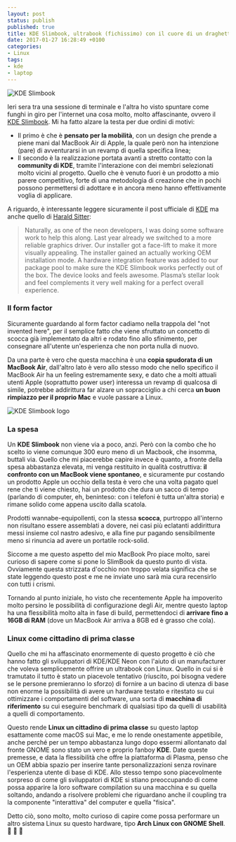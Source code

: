 ```yaml
---
layout: post
status: publish
published: true
title: KDE Slimbook, ultrabook (fichissimo) con il cuore di un draghetto
date: 2017-01-27 16:28:49 +0100
categories:
- Linux
tags:
- kde
- laptop
---
```


![KDE Slimbook](http://kde.slimbook.es/images/galeria/resizedimages/5_work.jpg)

Ieri sera tra una sessione di terminale e l'altra ho visto spuntare come funghi in giro per l'internet una cosa molto, molto affascinante, ovvero il [KDE Slimbook](http://kde.slimbook.es/). Mi ha fatto alzare la testa per due ordini di motivi:

- Il primo è che è **pensato per la mobilità**, con un design che prende a piene mani dal MacBook Air di Apple, la quale però non ha intenzione (pare) di avventurarsi in un revamp di quella specifica linea;
- Il secondo è la realizzazione portata avanti a stretto contatto con la **community di KDE**, tramite l'interazione con dei membri selezionati molto vicini al progetto. Quello che è venuto fuori è un prodotto a mio parere competitivo, forte di una metodologia di creazione che in pochi possono permettersi di adottare e in ancora meno hanno effettivamente voglia di applicare.

A riguardo, è interessante leggere sicuramente il post ufficiale di [KDE](https://dot.kde.org/2017/01/26/kde-and-slimbook-release-laptop-kde-fans) ma anche quello di [Harald Sitter](https://apachelog.wordpress.com/2017/01/26/kde-slimbook/):

> Naturally, as one of the neon developers, I was doing some software work to help this along. Last year already we switched to a more reliable graphics driver. Our installer got a face-lift to make it more visually appealing. The installer gained an actually working OEM installation mode. A hardware integration feature was added to our package pool to make sure the KDE Slimbook works perfectly out of the box. The device looks and feels awesome. Plasma’s stellar look and feel complements it very well making for a perfect overall experience.

### Il form factor
Sicuramente guardando al form factor cadiamo nella trappola del "not invented here", per il semplice fatto che viene sfruttato un concetto di scocca già implementato da altri e rodato fino allo sfinimento, per consegnare all'utente un'esperienza che non porta nulla di nuovo.

Da una parte è vero che questa macchina è una **copia spudorata di un MacBook Air**, dall'altro lato è vero allo stesso modo che nello specifico il MacBook Air ha un feeling estremamente sexy, e dato che a molti attuali utenti Apple (soprattutto power user) interessa un revamp di qualcosa di simile, potrebbe addirittura far alzare un sopracciglio a chi cerca **un buon rimpiazzo per il proprio Mac** e vuole passare a Linux.

![KDE Slimbook logo](http://kde.slimbook.es/images/galeria/resizedimages/1_cover.jpg)

### La spesa
Un **KDE Slimbook** non viene via a poco, anzi. Però con la combo che ho scelto io viene comunque 300 euro meno di un Macbook, che insomma, buttali via. Quello che mi piacerebbe capire invece è quanto, a fronte della spesa abbastanza elevata, mi venga restituito in qualità costruttiva: **il confronto con un MacBook viene spontaneo**, e sicuramente pur costando un prodotto Apple un occhio della testa è vero che una volta pagato quel rene che ti viene chiesto, hai un prodotto che dura un sacco di tempo (parlando di computer, eh, beninteso: con i telefoni è tutta un'altra storia) e rimane solido come appena uscito dalla scatola.

Prodotti wannabe-equipollenti, con la stessa **scocca**, purtroppo all'interno non risultano essere assemblati a dovere, nei casi più eclatanti addirittura messi insieme col nastro adesivo, e alla fine pur pagando sensibilmente meno si rinuncia ad avere un portatile rock-solid.

Siccome a me questo aspetto del mio MacBook Pro piace molto, sarei curioso di sapere come si pone lo SlimBook da questo punto di vista. Ovviamente questa strizzata d'occhio non troppo velata significa che se state leggendo questo post e me ne inviate uno sarà mia cura recensirlo con tutti i crismi.

Tornando al punto iniziale, ho visto che recentemente Apple ha impoverito molto persino le possibilità di configurazione degli Air, mentre questo laptop ha una flessibilità molto alta in fase di build, permettendoci di **arrivare fino a 16GB di RAM** (dove un MacBook Air arriva a 8GB ed è grasso che cola).

### Linux come cittadino di prima classe
Quello che mi ha affascinato enormemente di questo progetto è ciò che hanno fatto gli sviluppatori di KDE/KDE Neon con l'aiuto di un manufacturer che voleva semplicemente offrire un ultrabook con Linux. Quello in cui si è tramutato il tutto è stato un piacevole tentativo (riuscito, poi bisogna vedere se le persone premieranno lo sforzo) di fornire a un bacino di utenza di base non enorme la possibilità di avere un hardware testato e ritestato su cui ottimizzare i comportamenti del software, una sorta di **macchina di riferimento** su cui eseguire benchmark di qualsiasi tipo da quelli di usabilità a quelli di comportamento.

Questo rende **Linux un cittadino di prima classe** su questo laptop esattamente come macOS sui Mac, e me lo rende onestamente appetibile, anche perché per un tempo abbastanza lungo dopo essermi allontanato dal fronte GNOME sono stato un vero e proprio fanboy **KDE**. Date queste premesse, e data la flessibilità che offre la piattaforma di Plasma, penso che un OEM abbia spazio per inserire tante personalizzazioni senza rovinare l'esperienza utente di base di KDE. Allo stesso tempo sono piacevolmente sorpreso di come gli sviluppatori di KDE si stiano preoccupando di come possa apparire la loro software compilation su una macchina e su quella soltando, andando a risolvere problemi che riguardano anche il coupling tra la componente "interattiva" del computer e quella "fisica".

Detto ciò, sono molto, molto curioso di capire come possa performare un altro sistema Linux su questo hardware, tipo **Arch Linux con GNOME Shell**. 😬 😬 😬

